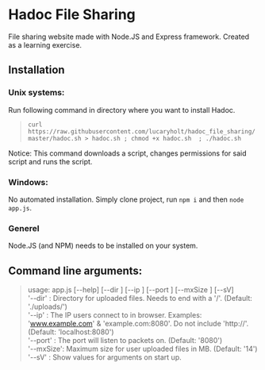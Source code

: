 # Hadoc File Sharing
File sharing website made with Node.JS and Express framework. Created as a learning exercise.

## Installation
### Unix systems:
Run following command in directory where you want to install Hadoc.

> `curl https://raw.githubusercontent.com/lucaryholt/hadoc_file_sharing/master/hadoc.sh > hadoc.sh ; chmod +x hadoc.sh  ; ./hadoc.sh`

Notice: This command downloads a script, changes permissions for said script and runs the script.

### Windows:
No automated installation. Simply clone project, run `npm i` and then `node app.js`.

### Generel
Node.JS (and NPM) needs to be installed on your system.

## Command line arguments:
> usage: app.js [--help] [--dir <path>] [--ip <ip-address>] [--port <port number>] [--mxSize <size in MB>] [--sV] <br>
>   '--dir'   : Directory for uploaded files. Needs to end with a '/'. (Default: './uploads/') <br>
>   '--ip'    : The IP users connect to in browser. Examples: 'www.example.com' & 'example.com:8080'. Do not include 'http://'. (Default: 'localhost:8080') <br>
>   '--port'  : The port will listen to packets on. (Default: '8080') <br>
>   '--mxSize': Maximum size for user uploaded files in MB. (Default: '14') <br> 
>   '--sV'    : Show values for arguments on start up.
